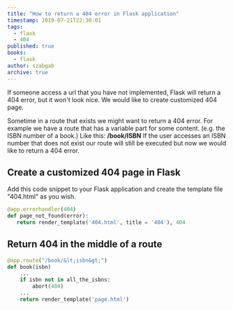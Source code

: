 ```yaml
---
title: "How to return a 404 error in Flask application"
timestamp: 2019-07-21T22:30:01
tags:
  - flask
  - 404
published: true
books:
  - flask
author: szabgab
archive: true
---
```



If someone access a url that you have not implemented, Flask will return a 404 error, but it won't look nice. We would
like to create customized 404 page.

Sometime in a route that exists we might want to return a 404 error. For example we have a route  that has a variable
part for some content. (e.g. the ISBN number of a book.) Like this: <b>/book/ISBN</b>  If the user accesses an ISBN
number that does not exist our route will still be executed but now we would like to return a 404 error.


## Create a customized 404 page in Flask

Add this code snippet to your Flask application and create the template file "404.html" as you wish.

```python
@app.errorhandler(404)
def page_not_found(error):
   return render_template('404.html', title = '404'), 404
```

## Return 404 in the middle of a route

```python
@app.route("/book/&lt;isbn&gt;")
def book(isbn)
    ...
    if isbn not in all_the_isbns:
        abort(404)
    ...
    return render_template('page.html')
```


